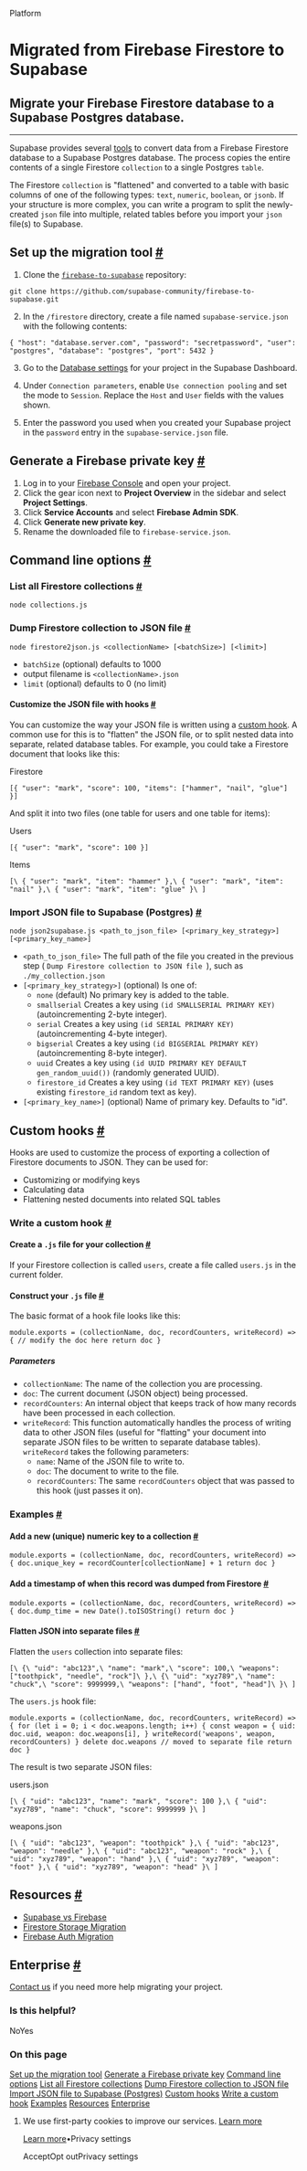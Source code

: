 Platform

# Migrated from Firebase Firestore to Supabase

## Migrate your Firebase Firestore database to a Supabase Postgres database.

* * *

Supabase provides several [tools](https://github.com/supabase-community/firebase-to-supabase/tree/main/firestore) to convert data from a Firebase Firestore database to a Supabase Postgres database. The process copies the entire contents of a single Firestore `collection` to a single Postgres `table`.

The Firestore `collection` is "flattened" and converted to a table with basic columns of one of the following types: `text`, `numeric`, `boolean`, or `jsonb`. If your structure is more complex, you can write a program to split the newly-created `json` file into multiple, related tables before you import your `json` file(s) to Supabase.

## Set up the migration tool [\#](https://supabase.com/docs/guides/platform/migrating-to-supabase/firestore-data\#set-up-migration-tool)

1. Clone the [`firebase-to-supabase`](https://github.com/supabase-community/firebase-to-supabase) repository:



`
git clone https://github.com/supabase-community/firebase-to-supabase.git
`

2. In the `/firestore` directory, create a file named `supabase-service.json` with the following contents:



`
{
"host": "database.server.com",
"password": "secretpassword",
"user": "postgres",
"database": "postgres",
"port": 5432
}
`

3. Go to the [Database settings](https://supabase.com/dashboard/project/_/settings/database) for your project in the Supabase Dashboard.

4. Under `Connection parameters`, enable `Use connection pooling` and set the mode to `Session`. Replace the `Host` and `User` fields with the values shown.

5. Enter the password you used when you created your Supabase project in the `password` entry in the `supabase-service.json` file.


## Generate a Firebase private key [\#](https://supabase.com/docs/guides/platform/migrating-to-supabase/firestore-data\#generate-firebase-private-key)

1. Log in to your [Firebase Console](https://console.firebase.google.com/project) and open your project.
2. Click the gear icon next to **Project Overview** in the sidebar and select **Project Settings**.
3. Click **Service Accounts** and select **Firebase Admin SDK**.
4. Click **Generate new private key**.
5. Rename the downloaded file to `firebase-service.json`.

## Command line options [\#](https://supabase.com/docs/guides/platform/migrating-to-supabase/firestore-data\#command-line-options)

### List all Firestore collections [\#](https://supabase.com/docs/guides/platform/migrating-to-supabase/firestore-data\#list-all-firestore-collections)

`node collections.js`

### Dump Firestore collection to JSON file [\#](https://supabase.com/docs/guides/platform/migrating-to-supabase/firestore-data\#dump-firestore-collection-to-json-file)

`node firestore2json.js <collectionName> [<batchSize>] [<limit>]`

- `batchSize` (optional) defaults to 1000
- output filename is `<collectionName>.json`
- `limit` (optional) defaults to 0 (no limit)

#### Customize the JSON file with hooks [\#](https://supabase.com/docs/guides/platform/migrating-to-supabase/firestore-data\#customize-the-json-file-with-hooks)

You can customize the way your JSON file is written using a [custom hook](https://supabase.com/docs/guides/platform/migrating-to-supabase/firestore-data#custom-hooks). A common use for this is to "flatten" the JSON file, or to split nested data into separate, related database tables. For example, you could take a Firestore document that looks like this:

Firestore

`
[{ "user": "mark", "score": 100, "items": ["hammer", "nail", "glue"] }]
`

And split it into two files (one table for users and one table for items):

Users

`
[{ "user": "mark", "score": 100 }]
`

Items

`
[\
{ "user": "mark", "item": "hammer" },\
{ "user": "mark", "item": "nail" },\
{ "user": "mark", "item": "glue" }\
]
`

### Import JSON file to Supabase (Postgres) [\#](https://supabase.com/docs/guides/platform/migrating-to-supabase/firestore-data\#import-to-supabase)

`node json2supabase.js <path_to_json_file> [<primary_key_strategy>] [<primary_key_name>]`

- `<path_to_json_file>` The full path of the file you created in the previous step ( `Dump Firestore collection to JSON file `), such as `./my_collection.json`
- `[<primary_key_strategy>]` (optional) Is one of:
  - `none` (default) No primary key is added to the table.
  - `smallserial` Creates a key using `(id SMALLSERIAL PRIMARY KEY)` (autoincrementing 2-byte integer).
  - `serial` Creates a key using `(id SERIAL PRIMARY KEY)` (autoincrementing 4-byte integer).
  - `bigserial` Creates a key using `(id BIGSERIAL PRIMARY KEY)` (autoincrementing 8-byte integer).
  - `uuid` Creates a key using `(id UUID PRIMARY KEY DEFAULT gen_random_uuid())` (randomly generated UUID).
  - `firestore_id` Creates a key using `(id TEXT PRIMARY KEY)` (uses existing `firestore_id` random text as key).
- `[<primary_key_name>]` (optional) Name of primary key. Defaults to "id".

## Custom hooks [\#](https://supabase.com/docs/guides/platform/migrating-to-supabase/firestore-data\#custom-hooks)

Hooks are used to customize the process of exporting a collection of Firestore documents to JSON. They can be used for:

- Customizing or modifying keys
- Calculating data
- Flattening nested documents into related SQL tables

### Write a custom hook [\#](https://supabase.com/docs/guides/platform/migrating-to-supabase/firestore-data\#write-a-custom-hook)

#### Create a `.js` file for your collection [\#](https://supabase.com/docs/guides/platform/migrating-to-supabase/firestore-data\#create-a-js-file-for-your-collection)

If your Firestore collection is called `users`, create a file called `users.js` in the current folder.

#### Construct your `.js` file [\#](https://supabase.com/docs/guides/platform/migrating-to-supabase/firestore-data\#construct-your-js-file)

The basic format of a hook file looks like this:

`
module.exports = (collectionName, doc, recordCounters, writeRecord) => {
// modify the doc here
return doc
}
`

##### Parameters

- `collectionName`: The name of the collection you are processing.
- `doc`: The current document (JSON object) being processed.
- `recordCounters`: An internal object that keeps track of how many records have been processed in each collection.
- `writeRecord`: This function automatically handles the process of writing data to other JSON files (useful for "flatting" your document into separate JSON files to be written to separate database tables). `writeRecord` takes the following parameters:
  - `name`: Name of the JSON file to write to.
  - `doc`: The document to write to the file.
  - `recordCounters`: The same `recordCounters` object that was passed to this hook (just passes it on).

### Examples [\#](https://supabase.com/docs/guides/platform/migrating-to-supabase/firestore-data\#examples)

#### Add a new (unique) numeric key to a collection [\#](https://supabase.com/docs/guides/platform/migrating-to-supabase/firestore-data\#add-a-new-unique-numeric-key-to-a-collection)

`
module.exports = (collectionName, doc, recordCounters, writeRecord) => {
doc.unique_key = recordCounter[collectionName] + 1
return doc
}
`

#### Add a timestamp of when this record was dumped from Firestore [\#](https://supabase.com/docs/guides/platform/migrating-to-supabase/firestore-data\#add-a-timestamp-of-when-this-record-was-dumped-from-firestore)

`
module.exports = (collectionName, doc, recordCounters, writeRecord) => {
doc.dump_time = new Date().toISOString()
return doc
}
`

#### Flatten JSON into separate files [\#](https://supabase.com/docs/guides/platform/migrating-to-supabase/firestore-data\#flatten-json-into-separate-files)

Flatten the `users` collection into separate files:

`
[\
{\
    "uid": "abc123",\
    "name": "mark",\
    "score": 100,\
    "weapons": ["toothpick", "needle", "rock"]\
},\
{\
    "uid": "xyz789",\
    "name": "chuck",\
    "score": 9999999,\
    "weapons": ["hand", "foot", "head"]\
}\
]
`

The `users.js` hook file:

`
module.exports = (collectionName, doc, recordCounters, writeRecord) => {
for (let i = 0; i < doc.weapons.length; i++) {
    const weapon = {
      uid: doc.uid,
      weapon: doc.weapons[i],
    }
    writeRecord('weapons', weapon, recordCounters)
}
delete doc.weapons // moved to separate file
return doc
}
`

The result is two separate JSON files:

users.json

`
[\
{ "uid": "abc123", "name": "mark", "score": 100 },\
{ "uid": "xyz789", "name": "chuck", "score": 9999999 }\
]
`

weapons.json

`
[\
{ "uid": "abc123", "weapon": "toothpick" },\
{ "uid": "abc123", "weapon": "needle" },\
{ "uid": "abc123", "weapon": "rock" },\
{ "uid": "xyz789", "weapon": "hand" },\
{ "uid": "xyz789", "weapon": "foot" },\
{ "uid": "xyz789", "weapon": "head" }\
]
`

## Resources [\#](https://supabase.com/docs/guides/platform/migrating-to-supabase/firestore-data\#resources)

- [Supabase vs Firebase](https://supabase.com/alternatives/supabase-vs-firebase)
- [Firestore Storage Migration](https://supabase.com/docs/guides/migrations/firebase-storage)
- [Firebase Auth Migration](https://supabase.com/docs/guides/migrations/firebase-auth)

## Enterprise [\#](https://supabase.com/docs/guides/platform/migrating-to-supabase/firestore-data\#enterprise)

[Contact us](https://forms.supabase.com/enterprise) if you need more help migrating your project.

### Is this helpful?

NoYes

### On this page

[Set up the migration tool](https://supabase.com/docs/guides/platform/migrating-to-supabase/firestore-data#set-up-migration-tool) [Generate a Firebase private key](https://supabase.com/docs/guides/platform/migrating-to-supabase/firestore-data#generate-firebase-private-key) [Command line options](https://supabase.com/docs/guides/platform/migrating-to-supabase/firestore-data#command-line-options) [List all Firestore collections](https://supabase.com/docs/guides/platform/migrating-to-supabase/firestore-data#list-all-firestore-collections) [Dump Firestore collection to JSON file](https://supabase.com/docs/guides/platform/migrating-to-supabase/firestore-data#dump-firestore-collection-to-json-file) [Import JSON file to Supabase (Postgres)](https://supabase.com/docs/guides/platform/migrating-to-supabase/firestore-data#import-to-supabase) [Custom hooks](https://supabase.com/docs/guides/platform/migrating-to-supabase/firestore-data#custom-hooks) [Write a custom hook](https://supabase.com/docs/guides/platform/migrating-to-supabase/firestore-data#write-a-custom-hook) [Examples](https://supabase.com/docs/guides/platform/migrating-to-supabase/firestore-data#examples) [Resources](https://supabase.com/docs/guides/platform/migrating-to-supabase/firestore-data#resources) [Enterprise](https://supabase.com/docs/guides/platform/migrating-to-supabase/firestore-data#enterprise)

1. We use first-party cookies to improve our services. [Learn more](https://supabase.com/privacy#8-cookies-and-similar-technologies-used-on-our-european-services)



   [Learn more](https://supabase.com/privacy#8-cookies-and-similar-technologies-used-on-our-european-services)•Privacy settings





   AcceptOpt outPrivacy settings